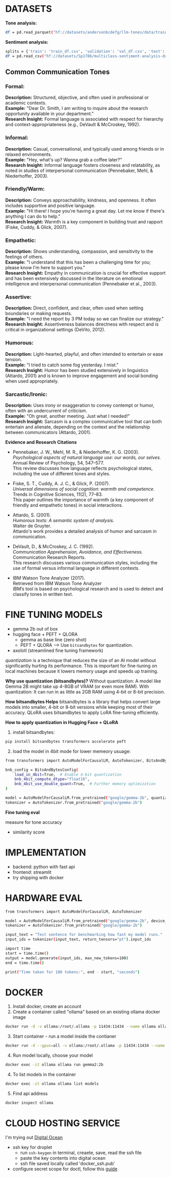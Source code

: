 # DATASETS
__Tone analysis:__

```bash
df = pd.read_parquet("hf://datasets/andersonbcdefg/llm-tones/data/train-00000-of-00001.parquet")
```
__Sentiment analysis:__ 

```bash
splits = {'train': 'train_df.csv', 'validation': 'val_df.csv', 'test': 'test_df.csv'}
df = pd.read_csv("hf://datasets/Sp1786/multiclass-sentiment-analysis-dataset/" + splits["train"])
```

## Common Communication Tones
### Formal:
**Description:** Structured, objective, and often used in professional or academic contexts.  
**Example:** "Dear Dr. Smith, I am writing to inquire about the research opportunity available in your department."  
**Research Insight:** Formal language is associated with respect for hierarchy and context-appropriateness (e.g., DeVault & McCroskey, 1992).

### Informal:
**Description:** Casual, conversational, and typically used among friends or in relaxed environments.  
**Example:** "Hey, what's up? Wanna grab a coffee later?"  
**Research Insight:** Informal language fosters closeness and relatability, as noted in studies of interpersonal communication (Pennebaker, Mehl, & Niederhoffer, 2003).

### Friendly/Warm:
**Description:** Conveys approachability, kindness, and openness. It often includes supportive and positive language.  
**Example:** "Hi there! I hope you're having a great day. Let me know if there's anything I can do to help."  
**Research Insight:** Warmth is a key component in building trust and rapport (Fiske, Cuddy, & Glick, 2007).

### Empathetic:
**Description:** Shows understanding, compassion, and sensitivity to the feelings of others.  
**Example:** "I understand that this has been a challenging time for you; please know I'm here to support you."  
**Research Insight:** Empathy in communication is crucial for effective support and has been extensively discussed in the literature on emotional intelligence and interpersonal communication (Pennebaker et al., 2003).

### Assertive:
**Description:** Direct, confident, and clear, often used when setting boundaries or making requests.  
**Example:** "I need the report by 3 PM today so we can finalize our strategy."  
**Research Insight:** Assertiveness balances directness with respect and is critical in organizational settings (DeVito, 2012).

### Humorous:
**Description:** Light-hearted, playful, and often intended to entertain or ease tension.  
**Example:** "I tried to catch some fog yesterday. I mist."  
**Research Insight:** Humor has been studied extensively in linguistics (Attardo, 2001) and is known to improve engagement and social bonding when used appropriately.

### Sarcastic/Ironic:
**Description:** Uses irony or exaggeration to convey contempt or humor, often with an undercurrent of criticism.  
**Example:** "Oh great, another meeting. Just what I needed!"  
**Research Insight:** Sarcasm is a complex communicative tool that can both entertain and alienate, depending on the context and the relationship between communicators (Attardo, 2001).

__Evidence and Research Citations__
- Pennebaker, J. W., Mehl, M. R., & Niederhoffer, K. G. (2003).  
  *Psychological aspects of natural language use: our words, our selves.*  
  Annual Review of Psychology, 54, 547–577.  
  This review discusses how language reflects psychological states, including the use of different tones and styles.

- Fiske, S. T., Cuddy, A. J. C., & Glick, P. (2007).  
  *Universal dimensions of social cognition: warmth and competence.*  
  Trends in Cognitive Sciences, 11(2), 77–83.  
  This paper outlines the importance of warmth (a key component of friendly and empathetic tones) in social interactions.

- Attardo, S. (2001).  
  *Humorous texts: A semantic system of analysis.*  
  Walter de Gruyter.  
  Attardo's work provides a detailed analysis of humor and sarcasm in communication.

- DeVault, D., & McCroskey, J. C. (1992).  
  *Communication Apprehension, Avoidance, and Effectiveness.*  
  Communication Research Reports.  
  This research discusses various communication styles, including the use of formal versus informal language in different contexts.

- IBM Watson Tone Analyzer (2017).  
  Retrieved from IBM Watson Tone Analyzer  
  IBM’s tool is based on psychological research and is used to detect and classify tones in written text.

# FINE TUNING MODELS
- gemma 2b out of box
- hugging face + PEFT + QLORA
    - gemma as base line (zero shot)
    - PEFT + QLORA --> Use `bitsandbytes` for quantization.
- axolotl (streamlined fine tuning framework)

_quantization_ is a technique that reduces the size of an AI model without significantly hurting its performance. This is important for fine-tuning on local machines because it lowers memory usage and speeds up training.

__Why use quantization (bitsandbytes)?__
Without quantization: A model like Gemma 2B might take up 4-8GB of VRAM (or even more RAM).
With quantization: It can run in as little as 2GB RAM using 4-bit or 8-bit precision.

__How bitsandbytes Helps__
bitsandbytes is a library that helps convert large models into smaller, 4-bit or 8-bit versions while keeping most of their accuracy.
QLoRA uses bitsandbytes to apply LoRA fine-tuning efficiently.

__How to apply quantization in Hugging Face + QLoRA__

1. install bitsandbytes:

```bash
pip install bitsandbytes transformers accelerate peft
```

2. load the model in 4bit mode for lower memeory usuage:
```bash
from transformers import AutoModelForCausalLM, AutoTokenizer, BitsAndBytesConfig

bnb_config = BitsAndBytesConfig(
    load_in_4bit=True,  # Enable 4-bit quantization
    bnb_4bit_compute_dtype="float16",  
    bnb_4bit_use_double_quant=True,  # Further memory optimization
)

model = AutoModelForCausalLM.from_pretrained("google/gemma-2b", quantization_config=bnb_config)
tokenizer = AutoTokenizer.from_pretrained("google/gemma-2b")
```

__Fine tuning eval__

measure for tone accuracy
- similarity score

# IMPLEMENTATION
- backend: python with fast api 
- frontend: streamlit 
- try shipping with docker

# HARDWARE EVAL
```bash
from transformers import AutoModelForCausalLM, AutoTokenizer

model = AutoModelForCausalLM.from_pretrained("google/gemma-2b", device_map="auto")
tokenizer = AutoTokenizer.from_pretrained("google/gemma-2b")

input_text = "Test sentence for benchmarking how fast my model runs."
input_ids = tokenizer(input_text, return_tensors="pt").input_ids

import time
start = time.time()
output = model.generate(input_ids, max_new_tokens=100)
end = time.time()

print("Time taken for 100 tokens:", end - start, "seconds")
```

# DOCKER
1. Install docker, create an account
2. Create a container called "ollama" based on an existing ollama docker image

```bash
docker run -d -v ollama:/root/.ollama -p 11434:11434 --name ollama ollama/ollama
```
3. Start container - run a model inside the contianer
```bash
docker run -d --gpus=all -v ollama:/root/.ollama -p 11434:11434 --name ollama ollama/ollama
```
4. Run model locally, choose your model
```bash
docker exec -it ollama ollama run gemma2:2b
```
4. To list models in the container
```bash
docker exec -it ollama ollama list models
```
5. Find api address
```bash
docker inspect ollama
```

# CLOUD HOSTING SERVICE
I'm trying out  [Digital Ocean](https://www.digitalocean.com/)
- ssh key for droplet 
  - run ```ssh-keygen``` in terminal, creaete, save, read the ssh file
  - paste the key contents into digital ocean
  - ssh file saved locally called 'docker_ssh.pub'
- configure secret scope for doctl, follow this [guide](https://docs.digitalocean.com/reference/doctl/how-to/install/)